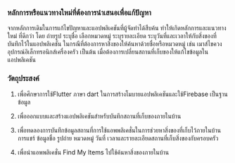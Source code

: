 ### หลักการหรือแนวทางใหม่ที่ต้องการนําเสนอเพื่อแก้ปัญหา
จากหลักการเดิมในการแก้ไขปัญหาและแอปพลิเคชันที่ผู้จัดทําได้สืบค้น ทําให้เกิดหลักการและแนวทางใหม่
ที่ดีกว่า โดย ถ่ายรูป ระบุชื่อ เลือกหมวดหมู่ ระบุรายละเอียด ระบุวันที่และเวลาให้กับสิ่งของที่บันทึกไว้ในแอปพลิเคชัน
ในกรณีที่ต้องการหาสิ่งของให้ค้นหาด้วยชื่อหรือหมวดหมู่ เช่น เมาส์ไขควง อุปกรณ์อิเล็กทรอนิกส์เครื่องครัว เป็นต้น
เมื่อต้องการเปลี่ยนสถานที่เก็บของให้แก้ไขข้อมูลในแอปพลิเคชัน

### วัตถุประสงค์
1. เพื่อศึกษาการใช้Flutter ภาษา dart ในการสร้างโมบายแอปพลิเคชันและใช้Firebase เป็นฐานข้อมูล

2. เพื่อออกแบบและสร้างแอปพลิเคชันสําหรับบันทึกสถานที่เก็บของภายในบ้าน

3. เพื่อทดลองการบันทึกข้อมูลสถานที่การใช้แอพพลิเคชั่นในการช่วยหาสิ่งของที่เก็บไว้ภายในบ้าน การแชร์
ข้อมูลชื่อ รูปถ่าย หมวดหมู่ วันที่ เวลาและรายละเอียดสถานที่เก็บสิ่งของกับครอบครัว

4. เพื่อนําแอพพลิเคชั่น Find My Items ไปใช้ค้นหาสิ่งของภายในบ้าน
